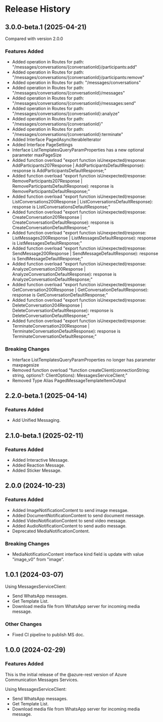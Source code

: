 # Release History
    
## 3.0.0-beta.1 (2025-04-21)
Compared with version 2.0.0
    
### Features Added

  - Added operation in Routes for path: "/messages/conversations/{conversationId}/participants:add"
  - Added operation in Routes for path: "/messages/conversations/{conversationId}/participants:remove"
  - Added operation in Routes for path: "/messages/conversations"
  - Added operation in Routes for path: "/messages/conversations/{conversationId}/messages"
  - Added operation in Routes for path: "/messages/conversations/{conversationId}/messages:send"
  - Added operation in Routes for path: "/messages/conversations/{conversationId}:analyze"
  - Added operation in Routes for path: "/messages/conversations/{conversationId}"
  - Added operation in Routes for path: "/messages/conversations/{conversationId}:terminate"
  - Added Interface PagedAsyncIterableIterator
  - Added Interface PageSettings
  - Interface ListTemplatesQueryParamProperties has a new optional parameter maxPageSize
  - Added function overload "export function isUnexpected(response: AddParticipants207Response | AddParticipantsDefaultResponse): response is AddParticipantsDefaultResponse;"
  - Added function overload "export function isUnexpected(response: RemoveParticipants207Response | RemoveParticipantsDefaultResponse): response is RemoveParticipantsDefaultResponse;"
  - Added function overload "export function isUnexpected(response: ListConversations200Response | ListConversationsDefaultResponse): response is ListConversationsDefaultResponse;"
  - Added function overload "export function isUnexpected(response: CreateConversation201Response | CreateConversationDefaultResponse): response is CreateConversationDefaultResponse;"
  - Added function overload "export function isUnexpected(response: ListMessages200Response | ListMessagesDefaultResponse): response is ListMessagesDefaultResponse;"
  - Added function overload "export function isUnexpected(response: SendMessage200Response | SendMessageDefaultResponse): response is SendMessageDefaultResponse;"
  - Added function overload "export function isUnexpected(response: AnalyzeConversation200Response | AnalyzeConversationDefaultResponse): response is AnalyzeConversationDefaultResponse;"
  - Added function overload "export function isUnexpected(response: GetConversation200Response | GetConversationDefaultResponse): response is GetConversationDefaultResponse;"
  - Added function overload "export function isUnexpected(response: DeleteConversation204Response | DeleteConversationDefaultResponse): response is DeleteConversationDefaultResponse;"
  - Added function overload "export function isUnexpected(response: TerminateConversation200Response | TerminateConversationDefaultResponse): response is TerminateConversationDefaultResponse;"

### Breaking Changes

  - Interface ListTemplatesQueryParamProperties no longer has parameter maxpagesize
  - Removed function overload "function createClient(connectionString: string, options?: ClientOptions): MessagesServiceClient;"
  - Removed Type Alias PagedMessageTemplateItemOutput
    
## 2.2.0-beta.1 (2025-04-14)

### Features Added

- Add Unified Messaging.

## 2.1.0-beta.1 (2025-02-11)

### Features Added

- Added Interactive Message.
- Added Reaction Message.
- Added Sticker Message.

## 2.0.0 (2024-10-23)

### Features Added

- Added ImageNotificationContent to send image messgae.
- Added DocumentNotificationContent to send document message.
- Added VideoNotificationContent to send video message.
- Added AudioNotificationContent to  send audio message.
- Deprecated MediaNotificationContent.

### Breaking Changes

- MediaNotificationContent interface kind field is update with value "image_v0" from "image".

## 1.0.1 (2024-03-07)

Using MessagesServiceClient:

- Send WhatsApp messages.
- Get Template List.
- Download media file from WhatsApp server for incoming media message.

### Other Changes

- Fixed CI pipeline to publish MS doc.

## 1.0.0 (2024-02-29)

### Features Added

This is the initial release of the @azure-rest version of Azure Communication Messages Services.

Using MessagesServiceClient:

- Send WhatsApp messages.
- Get Template List.
- Download media file from WhatsApp server for incoming media message.

